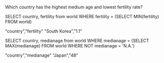 Which country has the highest medium age and lowest fertility rate?

SELECT country, fertility from world WHERE fertility = (SELECT MIN(fertility) FROM world)

"country","fertility"
"South Korea","1.1"

SELECT country, medianage from world WHERE medianage = (SELECT MAX(medianage) FROM world WHERE NOT medianage = 'N.A.')

"country","medianage"
"Japan","48"